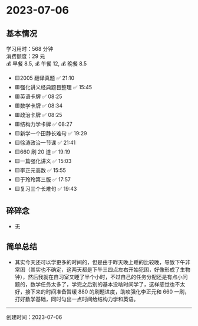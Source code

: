 # 2023-07-06

## 基本情况

学习用时：568 分钟  
消费额度：29 元  
💰 早餐 8.5, 💰 午餐 12, 💰 晚餐 8.5

-   🟨2005 翻译真题 ✅ 21:10
-   🟥强化讲义经典题目整理 ✅ 15:45
-   🟥英语卡牌 ✅ 08:25
-   🟥数学卡牌 ✅ 08:34
-   🟥政治卡牌 ✅ 08:25
-   🟥结构力学卡牌 ✅ 08:27
-   🟨新学一个田静长难句 ✅ 19:29
-   🟨徐涛政治一节课 ✅ 21:41
-   🟨660 刷 20 道 ✅ 19:19
-   🟨一篇强化讲义 ✅ 15:03
-   🟨李正元高数 ✅ 15:55
-   🟨于玲玲第三版 ✅ 17:57
-   🟨复习三个长难句 ✅ 19:43

## 碎碎念

- 无

## 简单总结

- 其实今天还可以学更多的时间的，但是由于昨天晚上睡的比较晚，导致下午非常困（其实也不确定，这两天都是下午三四点左右开始犯困，好像形成了生物钟），然后我就在自习室又睡了半个小时，不过自己的任务分配还是有点小问题的，数学任务太多了，学完之后别的基本没啥时间学了，这样感觉也不太好，接下来的时间准备暂缓 880 的刷题进度，助攻强化李正元和 660 一刷，打好数学基础，同时匀出一点时间给结构力学和英语。

---

创建时间：2023-07-06